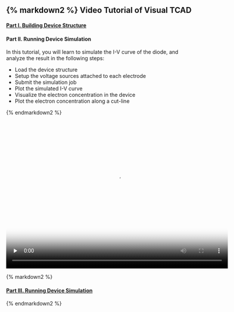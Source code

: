 <div class="box" >

{% markdown2 %}
Video Tutorial of Visual TCAD
------------------------------

#### [Part I. Building Device Structure](./Tutorial-VisualTCAD-1:wide)

#### Part II. Running Device Simulation

In this tutorial, you will learn to simulate the I-V curve of the diode, and analyze the result in the following steps:

 * Load the device structure
 * Setup the voltage sources attached to each electrode
 * Submit the simulation job
 * Plot the simulated I-V curve
 * Visualize the electron concentration in the device
 * Plot the electron concentration along a cut-line

{% endmarkdown2 %}

<video width="600" height="400" poster="poster.jpg" controls="controls" preload="none">
    <!-- MP4 for Safari, IE9, iPhone, iPad, Android, and Windows Phone 7 -->
    <source src="/static/media/vtcad/demo2.flv" />
    <object width="600" height="400" type="application/x-shockwave-flash" data="/static/bower_components/mediaelement/build/flashmediaelement.swf">
        <param name="movie" value="/static/bower_components/mediaelement/build/flashmediaelement.swf" />
        <param name="flashvars" value="controls=true&file=/static/media/vtcad/demo2.flv" />
    </object>
</video>




{% markdown2 %}

#### [Part III. Running Device Simulation](./Tutorial-VisualTCAD-3:wide)

{% endmarkdown2 %}

</div>

